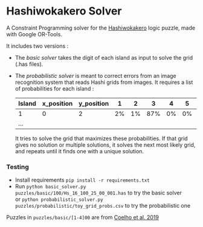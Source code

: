 # Hashiwokakero Solver

A Constraint Programming solver for the [Hashiwokakero](https://en.wikipedia.org/wiki/Hashiwokakero) logic puzzle, made with Google OR-Tools.

It includes two versions :
- The *basic solver* takes the digit of each island as input to solve the grid (.has files).
- The *probabilistic solver* is meant to correct errors from an image recognition system that reads Hashi grids from images. It requires a list of probabilities for each island :

  | Island | x_position | y_position | 1  | 2  | 3   | 4  | 5  | 6  | 7  | 8   |
  |--------|------------|------------|----|----|-----|----|----|----|----|-----|
  | 1      | 0          | 2          | 2% | 1% | 87% | 0% | 0% | 0% | 0% | 10% |
  | ...    |            |            |    |    |     |    |    |    |    |     |

  It tries to solve the grid that maximizes these probabilities. If that grid gives no solution or multiple solutions, it solves the next most likely grid, and repeats until it finds one with a unique solution.
### Testing

- Install requirements `pip install -r requirements.txt`
- Run `python basic_solver.py puzzles/basic/100/Hs_16_100_25_00_001.has` to try the basic solver \
 or `python probabilistic_solver.py puzzles/probabilistic/toy_grid_probs.csv` to try the probabilistic one

Puzzles in `puzzles/basic/[1-4]00` are from [Coelho et al. 2019](https://arxiv.org/abs/1905.00973)